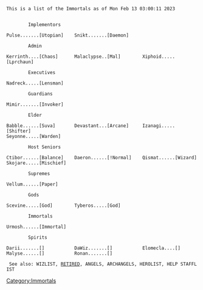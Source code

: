     This is a list of the Immortals as of Mon Feb 13 03:00:11 2023

     
            Implementors

    Pulse.......[Utopian]    Snikt.......[Daemon]     

            Admin

    Kerrinth....[Chaos]      Malaclypse..[Mal]        Xiphoid.....[Lprchaun]   

            Executives

    Nadreck.....[Lensman]    

            Guardians

    Mimir.......[Invoker]    

            Elder

    Babble......[Suva]       Devastant...[Arcane]     Izanagi.....[Shifter]    
    Seyonne.....[Warden]     

            Host Seniors

    Ctibor......[Balance]    Daeron......[!Normal]    Qismat......[Wizard]     
    Skojare.....[Mischief]   

            Supremes

    Vellum......[Paper]      

            Gods

    Scevine.....[God]        Tyberos.....[God]        

            Immortals

    Urmosh......[Immortal]   

            Spirits

    Darii.......[]           DaWiz.......[]           Elomecla....[]           
    Malyse......[]           Ronan.......[]  

     

` See also: WIZLIST, `[`RETIRED`](:Category:Retired_Immortals.md "wikilink")`, ANGELS, ARCHANGELS, HEROLIST, HELP STAFFLIST     `

[Category:Immortals](Category:Immortals "wikilink")
